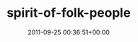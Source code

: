 ---
title:		"spirit-of-folk-people"
mediatype:		"upload"
description:		"TBC"
date:		"2011-09-25 00:36:51+00:00"
album:		"events"
filename:		"spirit-of-folk-people.md"
series:		""
cl_public_id:		"events/spirit-of-folk-people"
cl_version:		1497002631
format:		"tiff"
bytes:		4480788
width:		2174
height:		1440
exposure_mode:		"Manual"
program:		"Manual"
aperture:		"9.0"
focal_length:		"56.0 mm"
iso:		"4000"
shutter_speed:		"1/50"
metering:		"Center-weighted average"
flash:		"On, Return detected"
white_balance:		"Custom"
colour_temp:		"4350"
has_crop:		"false"
orientation:		"Horizontal (normal)"
camera_model:		"NIKON D7000"
lens_info:		"18-200mm f/3.5-5.6"
artist:		"Matt Finucane"
x_resolution:		"300"
y_resolution:		"300"
---